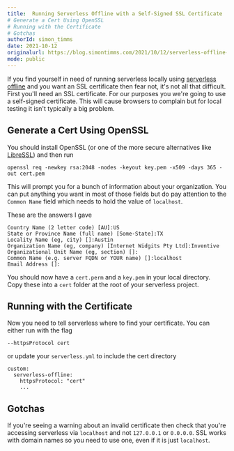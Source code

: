 ```yaml
---
title:  Running Serverless Offline with a Self-Signed SSL Certificate
# Generate a Cert Using OpenSSL
# Running with the Certificate
# Gotchas
authorId: simon_timms
date: 2021-10-12
originalurl: https://blog.simontimms.com/2021/10/12/serverless-offline-https
mode: public
---
```




If you find yourself in need of running serverless locally using [serverless offline](https://www.serverless.com/plugins/serverless-offline/) and you want an SSL certificate then fear not, it's not all that difficult. First you'll need an SSL certificate. For our purposes you we're going to use a self-signed certificate. This will cause browsers to complain but for local testing it isn't typically a big problem. 

## Generate a Cert Using OpenSSL

You should install OpenSSL (or one of the more secure alternatives like [LibreSSL](https://www.libressl.org/)) and then run 

```
openssl req -newkey rsa:2048 -nodes -keyout key.pem -x509 -days 365 -out cert.pem
```

This will prompt you for a bunch of information about your organization. You can put anything you want in most of those fields but do pay attention to the `Common Name` field which needs to hold the value of `localhost`. 

These are the answers I gave
```
Country Name (2 letter code) [AU]:US
State or Province Name (full name) [Some-State]:TX
Locality Name (eg, city) []:Austin
Organization Name (eg, company) [Internet Widgits Pty Ltd]:Inventive
Organizational Unit Name (eg, section) []:
Common Name (e.g. server FQDN or YOUR name) []:localhost
Email Address []:
```

You should now have a `cert.perm` and a `key.pem` in your local directory. Copy these into a `cert` folder at the root of your serverless project. 

## Running with the Certificate

Now you need to tell serverless where to find your certificate. You can either run with the flag

```
--httpsProtocol cert
``` 

or update your `serverless.yml` to include the cert directory 

```
custom:
  serverless-offline:
    httpsProtocol: "cert"
    ...
```

## Gotchas

If you're seeing a warning about an invalid certificate then check that you're accessing serverless via `localhost` and not `127.0.0.1` or `0.0.0.0`. SSL works with domain names so you need to use one, even if it is just `localhost`.